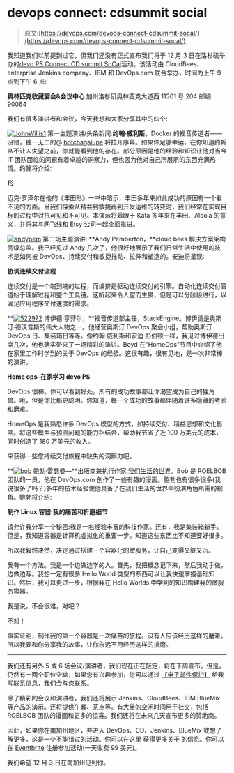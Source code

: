 # devops connect: cdsummit social

> 原文:[https://devops.com/devops-connect-cdsummit-socal/](https://devops.com/devops-connect-cdsummit-socal/)

我知道我们以前提到过它，但我们还没有正式宣布我们将于 12 月 3 日在洛杉矶举办的[devo PS Connect:CD summit SoCal](http://www.devopsconnect.com/events/cd-summit-socal/)活动。该活动由 CloudBees、enterprise Jenkins company、IBM 和 DevOps.com 联合举办，时间为上午 9 点到下午 6 点:

**奥林匹克收藏宴会&会议中心**
加州洛杉矶奥林匹克大道西 11301 号 204
邮编 90064

我们有很多演讲者和会议，今天我想和大家分享其中的四个:

[![JohnWillis1](../Images/080978ab34c08763f116faed2aaf2e30.png)](https://devops.com/wp-content/uploads/2015/10/JohnWillis1.jpg) 第一主题演讲/头条新闻:**约翰·威利斯**，Docker 的福音传道者——没错，独一无二的@ [botchagalupe](https://twitter.com/botchagalupe) 将拉开序幕。如果你足够幸运，在你知道约翰从不让人失望之前，你就能看到他的存在。部分原因是他的经验和知识让他对当今 IT 团队面临的问题有着卓越的洞察力，但也因为他对自己所展示的东西充满热情。约翰将介绍:

**形**

迈克·罗泽尔在他的《丰田形》一书中暗示，丰田多年来如此成功的原因有一个看不见的方面。当我们探索从精益到敏捷再到开发运维的转变时，我们经常在实现目标的过程中对抗可见和不可见。本演示将着眼于 Kata 多年来在丰田、Alcola 的意义，并将其与网飞线和 Etsy 公司一起全面推进。

[![andypem](../Images/042b59bb25dc47276056d64de0f30351.png)](https://devops.com/wp-content/uploads/2015/10/andypem-e1445997533349.jpg) 第二场主题演讲: **Andy Pemberton，**cloud bees 解决方案架构高级总监。我已经见过 Andy 几次了，他很好地展示了我们日常生活中使用的技术是如何被 DevOps、持续交付和敏捷推动、拉伸和塑造的。安迪将呈现:

**协调连续交付流程**

连续交付是一个端到端的过程，而编排是驱动连续交付的引擎。自动化连续交付管道始于理解过程和整个工具链。这听起来令人望而生畏，但是可以分阶段进行，以满足应用程序交付速度的需求。

**[![522972](../Images/c1eeeadb14dfeb5046ea8d906c625214.png)](https://devops.com/wp-content/uploads/2015/10/522972.jpg) 博伊德·亨菲尔，**福音传道部主任，StackEngine。博伊德是奥斯汀·德沃普斯的伟大人物之一。他经营奥斯汀 DevOps 聚会小组，帮助奥斯汀 DevOps 日、集装箱日等等。像约翰·威利斯和安迪·彭伯顿一样，我见过博伊德出席几次，他也确实带来了一场精彩的演讲。Boyd 在“HomeOps”节目中介绍了他在家里工作时学到的关于 DevOps 的经验。这很有趣，很有见地，是一次非常棒的演讲。

**Home ops–在家学习 devo PS**

DevOps 很棒。你可以看到好处。所有的成功故事都让你渴望成为自己的独角兽。哦，但是你比那更聪明。你知道，每一个成功的故事都伴随着许多隐藏的考验和磨难。

HomeOps 是我熟悉许多 DevOps 模型的方式，如持续交付、精益思想和文化影响。将这些模型与预测问题的能力相结合，帮助我节省了近 100 万美元的成本，同时创造了 180 万美元的收入。

来获得一些您持续交付旅程中缺失的洞察力吧。

**[![bob](../Images/40ed18bc5e18b4665e792f1b3a2897e1.png)](https://devops.com/wp-content/uploads/2015/10/bob-e1445998572793.png) 鲍勃·雷瑟曼—**出版商兼执行作家:[我们生活的世界](http://www.theworldinwhichwelive.com/)。Bob 是 ROELBOB 团队的一员，他在 DevOps.com 创作了一些有趣的漫画。鲍勃也有很多很多(我说很多了吗？)多年的技术经验使他具备了在我们生活的世界中扮演角色所需的视角。鲍勃将介绍:

**制作 Linux 容器:我的痛苦和折磨细节**

请允许我分享一个秘密:我是一名经验丰富的科技作家。还有，我是集装箱新手。但是，我知道容器是计算机虚拟化的重要一步。知道这些东西比不知道要好很多。

所以我毅然决然，决定通过搭建一个容器化的微服务，让自己变得又脏又沉。

我有一个方法。我是一个边做边学的人。首先，我把概念记下来，然后我动手做，边做边写。我想一定有很多 Hello World 类型的东西可以让我快速掌握基础知识。然后，我可以更进一步，根据我在 Hello Worlds 中学到的知识构建我的微服务容器。

我是说，不会很难，对吧？

不对！

事实证明，制作我的第一个容器是一次痛苦的旅程。没有人应该经历这样的磨难。所以我要和你分享我的故事，让你永远不用经历这样的折磨。

* * *

我们还有另外 5 或 6 场会议/演讲者，我们现在正在敲定，将在下周宣布。但是，仍然有一两个职位空缺，如果您有兴趣参加，您可以通过 [【电子邮件保护】](/cdn-cgi/l/email-protection#1e7b7a776a716c5e7a7b68716e6d307d7173) 给我写联系信息，我们会与您联系。

除了精彩的会议和演讲者，我们还将展示 Jenkins、CloudBees、IBM BlueMix 等产品的演示。还将提供午餐、茶点等。有大量的空闲时间用于社交，包括 ROELBOB 团队的漫画和更多的惊喜。我们还将在未来几天宣布更多的赞助商。

因此，如果你在南加州地区，并进入 DevOps、CD、Jenkins、BlueMix 或想了解更多，这是一个不能错过的活动。你可以在这里 获得更多关于 [的信息。你可以在](http://www.devopsconnect.com/events/cd-summit-socal/) [Eventbrite](https://www.eventbrite.com/e/devops-connect-cd-summit-socal-tickets-18296947663) 注册参加活动(一天收费 99 美元)。

我们希望 12 月 3 日在南加州见到你。